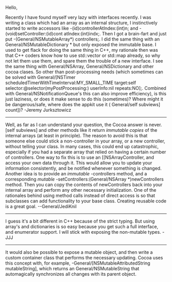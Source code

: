 Hello,

Recently I have found myself very lazy with interfaces recently. I was writing a class which had an array as an internal structure, I instinctively started to write accessors like     -(id)controllerAtIndex:(int)n; and     -(void)setController:(id)cont atIndex:(int)indx;. Then I got a brain-fart and just put     -(General/NSMutableArray*) controllers;. I did the same thing with an General/NSMutableDictionary * but only exposed the immutable base. I used to get flack for doing the same thing in C++, my rationale then was that C++ coders know how to use     std::vector or     std::map already, so why not let them use them, and spare them the trouble of a new interface. I see the same thing with General/NSArray, General/NSDictionary and other cocoa clases. So other than post-processing needs (which sometimes can be solved with     General/[NSTimer scheduledTimerWithTimeInterval:MY_SMALL_TIME target:self selector:@selector(myPostProcessing:) userInfo:nil repeats:NO];. Combined with     General/NSNotificationQueue's this can also improve efficiency), is this just laziness, or does it make sense to do this (sometimes)? Where might it be dangerous/safe, where does the appkit use it (    General/self subviews] count])?
-Jeremy Jurksztowicz

----
Well, as far as I can understand your question, the Cocoa answer is never.     [self subviews] and other methods like it return *immutable copies* of the internal arrays (at least in principle). The reason to avoid this is that someone else could stick a non-controller in your array, or a new controller, without telling your class. In many cases, this could end up catastrophic, especially if you had a separate array that relied on having a certain number of controllers. One way to fix this is to use an [[NSArrayController, and access your own data through it. This would allow you to update your information consistently, and be notified whenever something is changed. Another idea is to provide an *immutable*     -controllers method, and a corresponding *mutable*     -setControllers:(General/NSArray *)newControllers method. Then you can copy the contents of     newControllers back into your internal array and perform any other necessary initialization. One of the rationales behind using method calls instead of direct access is so that subclasses can add functionality to your base class. Creating reusable code is a great goal. --General/JediKnil

----
I guess it's a bit different in C++ because of the strict typing. But using array's and dictionaries is so easy because you get such a full interface, and enumerator support. I will stick with exposing the non-mutable types. -JJJ

----

It would also be possible to expose a mutable object, and then write a custom container class that performs the necessary updating. Cocoa uses this concept with, for example,     -General/[NSMutableAttributedString mutableString], which returns an General/NSMutableString that automagically synchronizes all changes with its parent object.